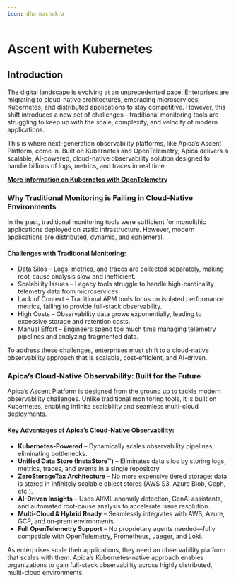 ```yaml
---
icon: dharmachakra
---
```


# Ascent with Kubernetes

## Introduction

The digital landscape is evolving at an unprecedented pace. Enterprises are migrating to cloud-native architectures, embracing microservices, Kubernetes, and distributed applications to stay competitive. However, this shift introduces a new set of challenges—traditional monitoring tools are struggling to keep up with the scale, complexity, and velocity of modern applications.

This is where next-generation observability platforms, like Apica’s Ascent Platform, come in. Built on Kubernetes and OpenTelemetry, Apica delivers a scalable, AI-powered, cloud-native observability solution designed to handle billions of logs, metrics, and traces in real time.

[**More information on Kubernetes with OpenTelemetry**](https://opentelemetry.io/docs/platforms/kubernetes/)

### Why Traditional Monitoring is Failing in Cloud-Native Environments

In the past, traditional monitoring tools were sufficient for monolithic applications deployed on static infrastructure. However, modern applications are distributed, dynamic, and ephemeral.

#### Challenges with Traditional Monitoring:

* Data Silos – Logs, metrics, and traces are collected separately, making root-cause analysis slow and inefficient.
* Scalability Issues – Legacy tools struggle to handle high-cardinality telemetry data from microservices.
* Lack of Context – Traditional APM tools focus on isolated performance metrics, failing to provide full-stack observability.
* High Costs – Observability data grows exponentially, leading to excessive storage and retention costs.
* Manual Effort – Engineers spend too much time managing telemetry pipelines and analyzing fragmented data.

To address these challenges, enterprises must shift to a cloud-native observability approach that is scalable, cost-efficient, and AI-driven.

### Apica’s Cloud-Native Observability: Built for the Future

Apica’s Ascent Platform is designed from the ground up to tackle modern observability challenges. Unlike traditional monitoring tools, it is built on Kubernetes, enabling infinite scalability and seamless multi-cloud deployments.

#### Key Advantages of Apica’s Cloud-Native Observability:

* **Kubernetes-Powered** – Dynamically scales observability pipelines, eliminating bottlenecks.
* **Unified Data Store (InstaStore™)** – Eliminates data silos by storing logs, metrics, traces, and events in a single repository.
* **ZeroStorageTax Architecture** – No more expensive tiered storage; data is stored in infinitely scalable object stores (AWS S3, Azure Blob, Ceph, etc.).
* **AI-Driven Insights** – Uses AI/ML anomaly detection, GenAI assistants, and automated root-cause analysis to accelerate issue resolution.
* **Multi-Cloud & Hybrid Ready** – Seamlessly integrates with AWS, Azure, GCP, and on-prem environments.
* **Full OpenTelemetry Support** – No proprietary agents needed—fully compatible with OpenTelemetry, Prometheus, Jaeger, and Loki.

As enterprises scale their applications, they need an observability platform that scales with them. Apica’s Kubernetes-native approach enables organizations to gain full-stack observability across highly distributed, multi-cloud environments.
